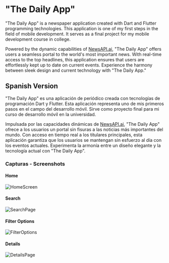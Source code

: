 # "The Daily App"

"The Daily App" is a newspaper application created with Dart and Flutter programming technologies. This application is one of my first steps in the field of mobile development. It serves as a final project for my mobile development course in college.

Powered by the dynamic capabilities of [NewsAPI.ai](https://newsapi.ai/), "The Daily App" offers users a seamless portal to the world's most important news. With real-time access to the top headlines, this application ensures that users are effortlessly kept up to date on current events. Experience the harmony between sleek design and current technology with "The Daily App."

## Spanish Version

"The Daily App" es una aplicación de periódico creada con tecnologías de programación Dart y Flutter. Esta aplicación representa uno de mis primeros pasos en el campo del desarrollo móvil. Sirve como proyecto final para mi curso de desarrollo móvil en la universidad.

Impulsada por las capacidades dinámicas de [NewsAPI.ai](https://newsapi.ai/), "The Daily App" ofrece a los usuarios un portal sin fisuras a las noticias más importantes del mundo. Con acceso en tiempo real a los titulares principales, esta aplicación garantiza que los usuarios se mantengan sin esfuerzo al día con los eventos actuales. Experimenta la armonía entre un diseño elegante y la tecnología actual con "The Daily App".

### Capturas - Screenshots

#### Home

![HomeScreen](caps/home.png)

#### Search

![SearchPage](caps/search.png)

#### Filter Options

![FilterOptions](caps/filter.png)

#### Details

![DetailsPage](caps/details.png)
